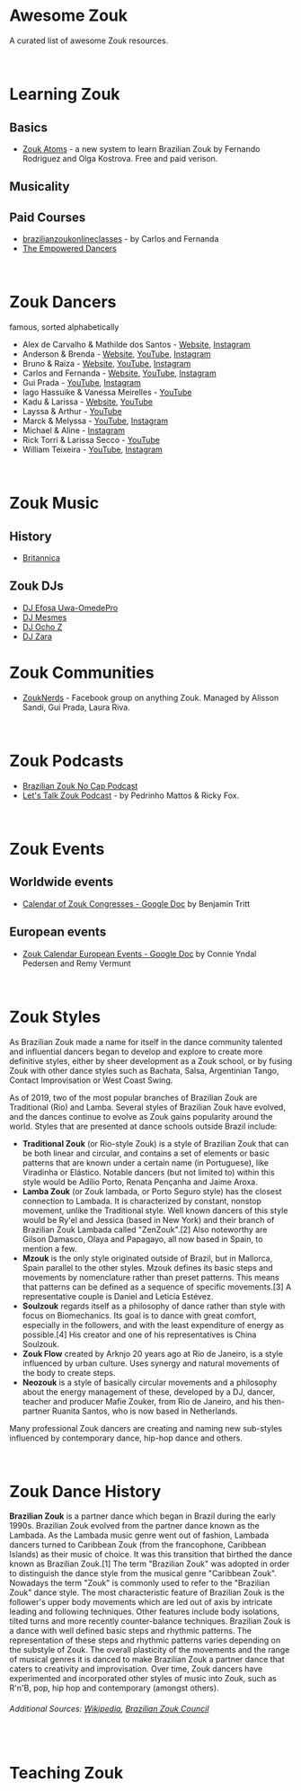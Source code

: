 # Awesome Zouk

A curated list of awesome Zouk resources.

&nbsp;

# Learning Zouk

## Basics

* [Zouk Atoms](https://zoukatoms.com/) - a new system to learn Brazilian Zouk by Fernando Rodriguez and Olga Kostrova. Free and paid verison.

## Musicality

## Paid Courses

* [brazilianzoukonlineclasses](https://www.brazilianzoukonlineclasses.com/) - by Carlos and Fernanda
* [The Empowered Dancers](https://theempowereddancers.com/)

&nbsp;

# Zouk Dancers

famous, sorted alphabetically

* Alex de Carvalho & Mathilde dos Santos - [Website](https://alexdecarvalho.com.br/alexandmathilde/), [Instagram](https://www.instagram.com/alex.d.carvalho/)
* Anderson & Brenda - [Website](https://andersonbrenda.com/), [YouTube](https://www.youtube.com/@AndersonBrenda), [Instagram](https://www.instagram.com/andersonbrenda)
* Bruno & Raiza - [Website](https://en.brgalhardo.com/), [YouTube](https://www.youtube.com/@brunoraizagalhardodance346), [Instagram](https://www.instagram.com/galhardodancers/)
* Carlos and Fernanda - [Website](https://www.brazilianzoukonlineclasses.com/), [YouTube](https://www.youtube.com/@carlosandfernanda6241), [Instagram](https://www.instagram.com/carlosandfernanda/)
* Gui Prada - [YouTube](https://www.youtube.com/@guilhermeprada), [Instagram](https://www.instagram.com/gui_prada/)
* Iago Hassuike & Vanessa Meirelles - [YouTube](https://www.youtube.com/@iagoevanessa6338)
* Kadu & Larissa - [Website](https://kadularissaonline.com/), [YouTube](https://www.youtube.com/@KaduLarissaKLDance)
* Layssa & Arthur - [YouTube](https://www.youtube.com/@LayssaArthurDance)
* Marck & Melyssa - [YouTube](https://www.youtube.com/@marckmelyssazouk3021), [Instagram](https://www.instagram.com/marckemelyssa/)
* Michael & Aline - [Instagram](https://www.instagram.com/alineborges_michaelboy/)
* Rick Torri & Larissa Secco - [YouTube](https://www.youtube.com/watch?v=czoYt0Dd_bQ)
* William Teixeira - [YouTube](https://www.youtube.com/@williamteixeira2376), [Instagram](https://www.instagram.com/williamteixeira.dancer/)

&nbsp;

# Zouk Music

## History

* [Britannica](https://www.britannica.com/art/zouk)

## Zouk DJs

* [DJ Efosa Uwa-OmedePro](https://www.mixcloud.com/efosa-uwa-omede/)
* [DJ Mesmes](https://www.mixcloud.com/djmesmes/)
* [DJ Ocho Z](https://www.mixcloud.com/ochoz/)
* [DJ Zara](https://www.mixcloud.com/zara-howard/)


# Zouk Communities

- [ZoukNerds](https://www.facebook.com/groups/zouknerds) - Facebook group on anything Zouk. Managed by Alisson Sandi, Gui Prada, Laura Riva.

&nbsp;

# Zouk Podcasts

* [Brazilian Zouk No Cap Podcast](https://soundcloud.com/bzncpodcast)
* [Let's Talk Zouk Podcast](https://letstalkzouk.buzzsprout.com/) - by Pedrinho Mattos & Ricky Fox.

&nbsp;

# Zouk Events

## Worldwide events

* [Calendar of Zouk Congresses - Google Doc](https://docs.google.com/spreadsheets/d/13os9Gw6usb6D0KOobyTsf0p6jTHvZDfQnWnRrOHgtN8/edit#gid=649819658) by Benjamin Tritt

## European events

* [Zouk Calendar European Events - Google Doc](https://docs.google.com/spreadsheets/d/1h10hXMBmejYJKrV4NWC76ukEU65WfIy5CKiZIIT1xaQ/htmlview) by Connie Yndal Pedersen and Remy Vermunt

&nbsp;

# Zouk Styles

As Brazilian Zouk made a name for itself in the dance community talented and influential dancers began to develop and explore to create more definitive styles, either by sheer development as a Zouk school, or by fusing Zouk with other dance styles such as Bachata, Salsa, Argentinian Tango, Contact Improvisation or West Coast Swing.

As of 2019, two of the most popular branches of Brazilian Zouk are Traditional (Rio) and Lamba. Several styles of Brazilian Zouk have evolved, and the dances continue to evolve as Zouk gains popularity around the world. Styles that are presented at dance schools outside Brazil include:

* **Traditional Zouk** (or Rio-style Zouk) is a style of Brazilian Zouk that can be both linear and circular, and contains a set of elements or basic patterns that are known under a certain name (in Portuguese), like Viradinha or Elástico. Notable dancers (but not limited to) within this style would be Adilio Porto, Renata Pençanha and Jaime Aroxa.
* **Lamba Zouk** (or Zouk lambada, or Porto Seguro style) has the closest connection to Lambada. It is characterized by constant, nonstop movement, unlike the Traditional style. Well known dancers of this style would be Ry'el and Jessica (based in New York) and their branch of Brazilian Zouk Lambada called "ZenZouk".[2] Also noteworthy are Gilson Damasco, Olaya and Papagayo, all now based in Spain, to mention a few.
* **Mzouk** is the only style originated outside of Brazil, but in Mallorca, Spain parallel to the other styles. Mzouk defines its basic steps and movements by nomenclature rather than preset patterns. This means that patterns can be defined as a sequence of specific movements.[3] A representative couple is Daniel and Leticia Estévez.
* **Soulzouk** regards itself as a philosophy of dance rather than style with focus on Biomechanics. Its goal is to dance with great comfort, especially in the followers, and with the least expenditure of energy as possible.[4] His creator and one of his representatives is China Soulzouk.
* **Zouk Flow** created by Arknjo 20 years ago at Rio de Janeiro, is a style influenced by urban culture. Uses synergy and natural movements of the body to create steps.
* **Neozouk** is a style of basically circular movements and a philosophy about the energy management of these, developed by a DJ, dancer, teacher and producer Mafie Zouker, from Rio de Janeiro, and his then-partner Ruanita Santos, who is now based in Netherlands.

Many professional Zouk dancers are creating and naming new sub-styles influenced by contemporary dance, hip-hop dance and others. 

&nbsp;

# Zouk Dance History

**Brazilian Zouk** is a partner dance which began in Brazil during the early 1990s. Brazilian Zouk evolved from the partner dance known as the Lambada. As the Lambada music genre went out of fashion, Lambada dancers turned to Caribbean Zouk (from the francophone, Caribbean Islands) as their music of choice. It was this transition that birthed the dance known as Brazilian Zouk.[1] The term "Brazilian Zouk" was adopted in order to distinguish the dance style from the musical genre "Caribbean Zouk". Nowadays the term "Zouk" is commonly used to refer to the "Brazilian Zouk" dance style. The most characteristic feature of Brazilian Zouk is the follower's upper body movements which are led out of axis by intricate leading and following techniques. Other features include body isolations, tilted turns and more recently counter-balance techniques. Brazilian Zouk is a dance with well defined basic steps and rhythmic patterns. The representation of these steps and rhythmic patterns varies depending on the substyle of Zouk. The overall plasticity of the movements and the range of musical genres it is danced to make Brazilian Zouk a partner dance that caters to creativity and improvisation. Over time, Zouk dancers have experimented and incorporated other styles of music into Zouk, such as R'n'B, pop, hip hop and contemporary (amongst others). 

###### Additional Sources: [Wikipedia](https://en.wikipedia.org/wiki/Brazilian_Zouk), [Brazilian Zouk Council](https://www.brazilianzoukcouncil.com/dance-education/history-of-brazilian-zouk/)

&nbsp;

# Teaching Zouk
